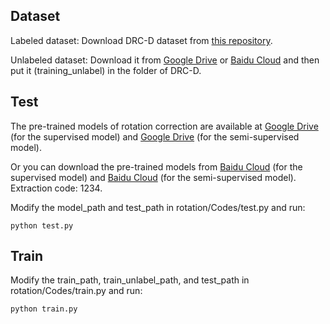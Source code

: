 ## Dataset
Labeled dataset: Download DRC-D dataset from [this repository](https://github.com/nie-lang/RotationCorrection).

Unlabeled dataset: Download it from [Google Drive](https://drive.google.com/file/d/1I1ypsLm-TGbgWl59q_p4tLSM6sAYRvqV/view?usp=sharing) or [Baidu Cloud](https://pan.baidu.com/s/11oclqmMQIK1GRUnmOipvFg) and then put it (training_unlabel) in the folder of DRC-D.


## Test 
The pre-trained models of rotation correction are available at [Google Drive](https://drive.google.com/file/d/1TFrz8zhsobh46SE3G5kMnvx9ksvZvhKP/view?usp=sharing) (for the supervised model) and [Google Drive](https://drive.google.com/file/d/1K6N5YJekPa6iEYqAreqWM1hY4nu1eO7Z/view?usp=sharing) (for the semi-supervised model).

Or you can download the pre-trained models from [Baidu Cloud](https://pan.baidu.com/s/1ucdJ2j3CYmOlBuVdgO8Gng) (for the supervised model) and [Baidu Cloud](https://pan.baidu.com/s/1Lj_yuoWXNJFWLsWCAyt7Yg) (for the semi-supervised model). Extraction code: 1234.


Modify the model_path and test_path in rotation/Codes/test.py and run:
```
python test.py
```

## Train
Modify the train_path, train_unlabel_path, and test_path in rotation/Codes/train.py and run:

```
python train.py
```

